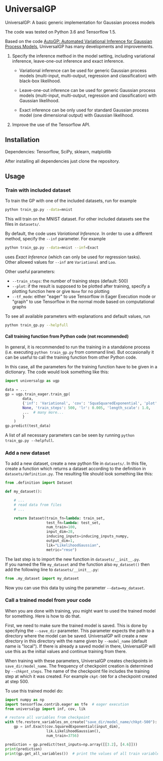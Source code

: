 # UniversalGP

UniversalGP: A basic generic implementation for Gaussian process models

The code was tested on Python 3.6 and Tensorflow 1.5.

Based on the code [AutoGP: Automated Variational Inference for Gaussian
Process Models](https://github.com/ebonilla/AutoGP), UniversalGP has 
many developments and improvements.

1. Specify the inference method in the model setting, including 
   variational inference, leave-one-out inference and exact inference.

   * Variational inference can be used for generic Gaussian process 
     models (multi-input, multi-output, regression and classification) 
     with black-box likelihood.

   * Leave-one-out inference can be used for generic Gaussian process 
     models (multi-input, multi-output, regression and classification) 
     with Gaussian likelihood.

   * Exact inference can be only used for standard Gaussian process 
     model (one dimensional output) with Gaussian likelihood.

2. Improve the use of the Tensorflow API.

## Installation

Dependencies: Tensorflow, SciPy, sklearn, matplotlib

After installing all dependencies just clone the repository.

## Usage

### Train with included dataset

To train the GP with one of the included datasets, run for example
```sh
python train_gp.py --data=mnist
```
This will train on the MNIST dataset. For other included datasets see 
the files in `datasets/`.

By default, the code uses *Variational Inference*. In order to use a 
different method, specify the `--inf` parameter. For example
```sh
python train_gp.py --data=mnist --inf=Exact
```
uses *Exact Inference* (which can only be used for regression tasks).  
Other allowed values for `--inf` are `Variational` and `Loo`.

Other useful parameters:

* `--train_steps`: the number of training steps (default: 500)
* `--plot`: if the result is supposed to be plotted after training, 
  specify a plotting function here or give `None` for no plotting
* `--tf_mode`: either "eager" to use Tensorflow in Eager Execution mode 
  or "graph" to use Tensorflow in the normal mode based on computational 
  graphs

To see all available parameters with explanations and default values, 
run
```sh
python train_gp.py --helpfull
```

#### Call training function from Python code (not recommended)

In general, it is recommended to run the training in a standalone 
process (i.e. executing `python train_gp.py` from command line). But 
occasionally it can be useful to call the training function from other 
Python code.

In this case, all the parameters for the training function have to be 
given in a dictionary. The code would look something like this:
```python
import universalgp as ugp

data = ...
gp = ugp.train_eager.train_gp(
        data,
        {'inf': 'Variational', 'cov': 'SquaSquaredExponential', 'plot': 
        None, 'train_steps': 500, 'lr': 0.005, 'length_scale': 1.0,
        ...  # many more...
        }
    )
gp.predict(test_data)
```

A list of all necessary parameters can be seen by running `python 
train_gp.py --helpfull`.

### Add a new dataset

To add a new dataset, create a new python file in `datasets/`. In this 
file, create a function which returns a dataset according to the 
definition in `datasets/definition.py`. The resulting file should look 
something like this:
```python
from .definition import Dataset

def my_dataset():

    # ...
    # read data from files
    # ...

    return Dataset(train_fn=lambda: train_set,
                   test_fn=lambda: test_set,
                   num_train=100,
                   input_dim=28,
                   inducing_inputs=inducing_inputs_numpy,
                   output_dim=1,
                   lik="LikelihoodGaussian",
                   metric="rmse")
```

The last step is to import the new function in `datasets/__init__.py`.  
If you named the file `my_dataset` and the function also `my_dataset()` 
then add the following line to `datasets/__init__.py`:
```python
from .my_dataset import my_dataset
```

Now you can use this data by using the parameter `--data=my_dataset`.

### Call a trained model from your code

When you are done with training, you might want to used the trained 
model for something. Here is how to do that.

First, we need to make sure the trained model is saved. This is done by 
specifying the `--save_dir` parameter. This parameter expects the path 
to a directory where the model can be saved. UniversalGP will create a 
new directory in this directory with the name given by `--model_name` 
(default name is "local"). If there is already a saved model in there, 
UniversalGP will use this as the initial values and continue training 
from there.

When training with these parameters, UniversalGP creates checkpoints in 
`save_dir/model_name`. The frequency of checkpoint creation is 
determined by `--chkpnt_steps`. The name of the checkpoint file includes 
the training step at which it was created. For example `ckpt-500` for a 
checkpoint created at step 500.

To use this trained model do:
```python
import numpy as np
import tensorflow.contrib.eager as tfe  # eager execution
from universalgp import inf, cov, lik

# restore all variables from checkpoint
with tfe.restore_variables_on_create("save_dir/model_name/chkpt-500"):
    gp = inf.Exact(cov.SquaredExponential(input_dim),
                   lik.LikelihoodGaussian(),
                   num_train=3756)

prediction = gp.predict(test_inputs=np.array([[3.2], [4.6]]))
print(prediction)
print(gp.get_all_variables())  # print the values of all train variables
```
